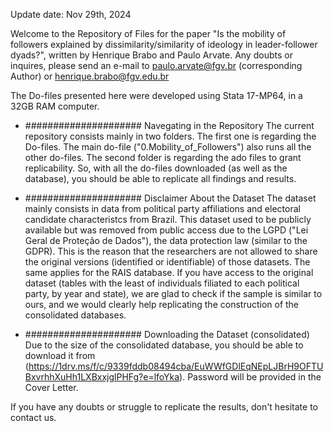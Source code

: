 Update date: Nov 29th, 2024

Welcome to the Repository of Files for the paper "Is the mobility of followers explained by dissimilarity/similarity of ideology in leader-follower dyads?", written by Henrique Brabo and Paulo Arvate.
Any doubts or inquires, please send an e-mail to paulo.arvate@fgv.br (corresponding Author) or henrique.brabo@fgv.edu.br

The Do-files presented here were developed using Stata 17-MP64, in a 32GB RAM computer.

* ##################### Navegating in the Repository
The current repository consists mainly in two folders. The first one is regarding the Do-files. The main do-file ("0.Mobility_of_Followers") also runs all the other do-files. The second folder is regarding the ado files to grant replicability.
So, with all the do-files downloaded (as well as the database), you should be able to replicate all findings and results.

* ##################### Disclaimer About the Dataset
The dataset mainly consists in data from political party affiliations and electoral candidate characteristcs from Brazil. This dataset used to be publicly available but was removed from public access due to the LGPD ("Lei Geral de Proteção de Dados"), the data protection law (similar to the GDPR). This is the reason that the researchers are not allowed to share the original versions (identified or identifiable) of those datasets. The same applies for the RAIS database.
If you have access to the original dataset (tables with the least of individuals filiated to each political party, by year and state), we are glad to check if the sample is similar to ours, and we would clearly help replicating the construction of the consolidated databases.

* ##################### Downloading the Dataset (consolidated)
Due to the size of the consolidated database, you should be able to download it from (https://1drv.ms/f/c/9339fddb08494cba/EuWWfGDlEqNEpLJBrH9OFTUBxvrhhXuHh1LXBxxjglPHFg?e=lfoYka). Password will be provided in the Cover Letter.

If you have any doubts or struggle to replicate the results, don't hesitate to contact us.
